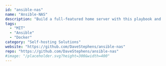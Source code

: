 ```yaml
---
id: "ansible-nas"
name: "Ansible-NAS"
description: "Build a full-featured home server with this playbook and an Ubuntu box."
tags:
  - "MIT"
  - "Ansible"
  - "Docker"
category: "Self-hosting Solutions"
website: "https://github.com/DaveStephens/ansible-nas"
repo: "https://github.com/DaveStephens/ansible-nas"
#image: "/placeholder.svg?height=300&width=400"
---
```


